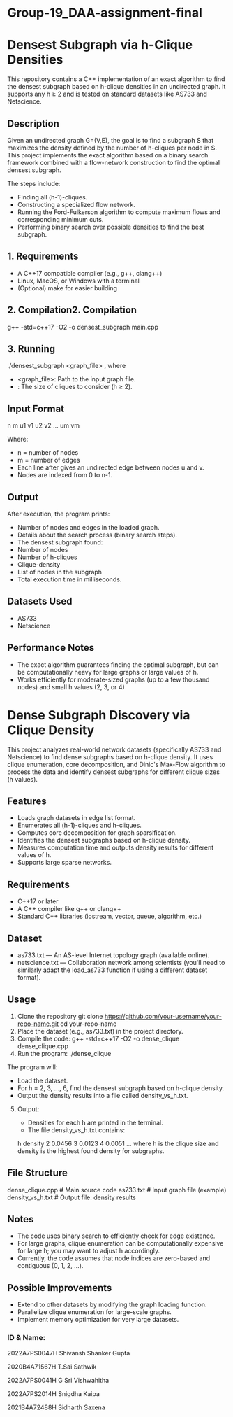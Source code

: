 # Group-19_DAA-assignment-final



# Densest Subgraph via h-Clique Densities

This repository contains a C++ implementation of an exact algorithm to find the densest subgraph based on h-clique densities in an undirected graph.
It supports any h ≥ 2 and is tested on standard datasets like AS733 and Netscience.

## Description
Given an undirected graph G=(V,E), the goal is to find a subgraph S that maximizes the density defined by the number of h-cliques per node in S.
This project implements the exact algorithm based on a binary search framework combined with a flow-network construction to find the optimal densest subgraph.

The steps include:
* Finding all (h-1)-cliques.
* Constructing a specialized flow network.
* Running the Ford-Fulkerson algorithm to compute maximum flows and corresponding minimum cuts.
* Performing binary search over possible densities to find the best subgraph.


## 1. Requirements
* A C++17 compatible compiler (e.g., g++, clang++)
* Linux, MacOS, or Windows with a terminal
* (Optional) make for easier building

## 2. Compilation2. Compilation
g++ -std=c++17 -O2 -o densest_subgraph main.cpp

## 3. Running
./densest_subgraph <graph_file> <h>  , where
* <graph_file>: Path to the input graph file.
* <h>: The size of cliques to consider (h ≥ 2).


## Input Format
n m
u1 v1
u2 v2
...
um vm

Where:
* n = number of nodes
* m = number of edges
* Each line after gives an undirected edge between nodes u and v.
* Nodes are indexed from 0 to n-1.


## Output

After execution, the program prints:
* Number of nodes and edges in the loaded graph.
* Details about the search process (binary search steps).
* The densest subgraph found:
* Number of nodes
* Number of h-cliques
* Clique-density
* List of nodes in the subgraph
* Total execution time in milliseconds.

## Datasets Used
* AS733
* Netscience

## Performance Notes
* The exact algorithm guarantees finding the optimal subgraph, but can be computationally heavy for large graphs or large values of h.
* Works efficiently for moderate-sized graphs (up to a few thousand nodes) and small h values (2, 3, or 4)







# Dense Subgraph Discovery via Clique Density


This project analyzes real-world network datasets (specifically AS733 and Netscience) to find dense subgraphs based on h-clique density. It uses clique enumeration, core decomposition, and Dinic's Max-Flow algorithm to process the data and identify densest subgraphs for different clique sizes (h values).


## Features
* Loads graph datasets in edge list format.
* Enumerates all (h-1)-cliques and h-cliques.
* Computes core decomposition for graph sparsification.
* Identifies the densest subgraphs based on h-clique density.
* Measures computation time and outputs density results for different values of h.
* Supports large sparse networks.

## Requirements
* C++17 or later
* A C++ compiler like g++ or clang++
* Standard C++ libraries (iostream, vector, queue, algorithm, etc.)

## Dataset 
* as733.txt — An AS-level Internet topology graph (available online).
* netscience.txt — Collaboration network among scientists (you'll need to similarly adapt the load_as733 function if using a different dataset format).

## Usage
1) Clone the repository
   git clone https://github.com/your-username/your-repo-name.git
   cd your-repo-name
2) Place the dataset (e.g., as733.txt) in the project directory.
3) Compile the code:
   g++ -std=c++17 -O2 -o dense_clique dense_clique.cpp
4) Run the program:
   ./dense_clique


The program will:
* Load the dataset.
* For h = 2, 3, ..., 6, find the densest subgraph based on h-clique density.
* Output the density results into a file called density_vs_h.txt.

5) Output:
   * Densities for each h are printed in the terminal.
   * The file density_vs_h.txt contains:

   h density
   2 0.0456
   3 0.0123
   4 0.0051
   ...
   where h is the clique size and density is the highest found density for subgraphs.

## File Structure
dense_clique.cpp      # Main source code
as733.txt             # Input graph file (example)
density_vs_h.txt      # Output file: density results

## Notes
* The code uses binary search to efficiently check for edge existence.
* For large graphs, clique enumeration can be computationally expensive for large h; you may want to adjust h accordingly.
* Currently, the code assumes that node indices are zero-based and contiguous (0, 1, 2, ...).

## Possible Improvements
* Extend to other datasets by modifying the graph loading function.
* Parallelize clique enumeration for large-scale graphs.
* Implement memory optimization for very large datasets.





### ID & Name: 

2022A7PS0047H
Shivansh Shanker Gupta

2020B4A71567H
T.Sai Sathwik

2022A7PS0041H
G Sri Vishwahitha

2022A7PS2014H
Snigdha Kaipa

2021B4A72488H
Sidharth Saxena




